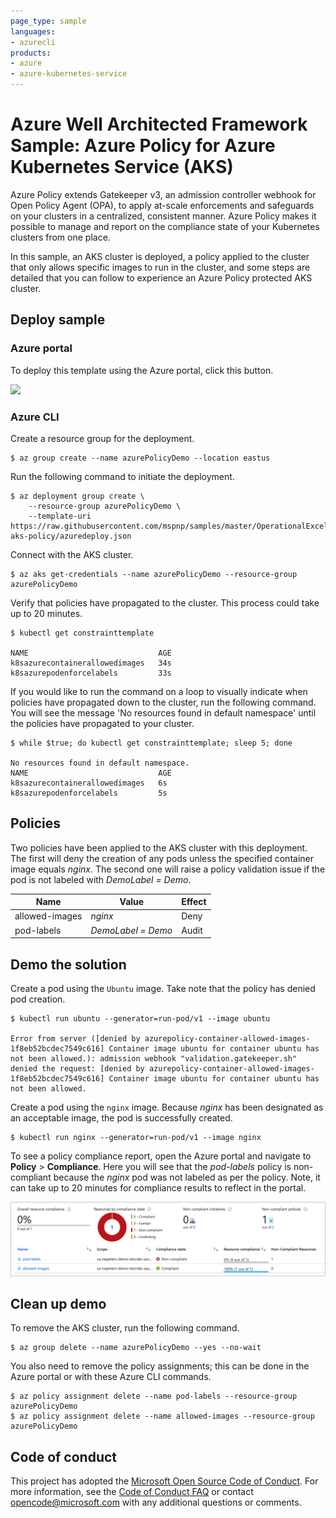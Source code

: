 ```yaml
--- 
page_type: sample
languages:
- azurecli
products:
- azure
- azure-kubernetes-service
---
```


# Azure Well Architected Framework Sample: Azure Policy for Azure Kubernetes Service (AKS)

Azure Policy extends Gatekeeper v3, an admission controller webhook for Open Policy Agent (OPA), to apply at-scale enforcements and safeguards on your clusters in a centralized, consistent manner. Azure Policy makes it possible to manage and report on the compliance state of your Kubernetes clusters from one place.

In this sample, an AKS cluster is deployed, a policy applied to the cluster that only allows specific images to run in the cluster, and some steps are detailed that you can follow to experience an Azure Policy protected AKS cluster.

## Deploy sample

### Azure portal

To deploy this template using the Azure portal, click this button.

<a href="https://portal.azure.com/#create/Microsoft.Template/uri/https%3A%2F%2Fraw.githubusercontent.com%2Fmspnp%2Fsamples%2Fmaster%2FOperationalExcellence%2Fazure-aks-policy%2Fazuredeploy.json" target="_blank">
    <img src="http://azuredeploy.net/deploybutton.png"/>
</a>  

### Azure CLI

Create a resource group for the deployment.

```azurecli
$ az group create --name azurePolicyDemo --location eastus
```

Run the following command to initiate the deployment.

```azurecli
$ az deployment group create \
    --resource-group azurePolicyDemo \
    --template-uri https://raw.githubusercontent.com/mspnp/samples/master/OperationalExcellence/azure-aks-policy/azuredeploy.json
```

Connect with the AKS cluster.

```azurecli
$ az aks get-credentials --name azurePolicyDemo --resource-group azurePolicyDemo
```

Verify that policies have propagated to the cluster. This process could take up to 20 minutes.

```azurecli
$ kubectl get constrainttemplate

NAME                             AGE
k8sazurecontainerallowedimages   34s
k8sazurepodenforcelabels         33s
```

If you would like to run the command on a loop to visually indicate when policies have propagated down to the cluster, run the following command. You will see the message 'No resources found in default namespace' until the policies have propagated to your cluster.

```azurecli
$ while $true; do kubectl get constrainttemplate; sleep 5; done

No resources found in default namespace.
NAME                             AGE
k8sazurecontainerallowedimages   6s
k8sazurepodenforcelabels         5s
```

## Policies

Two policies have been applied to the AKS cluster with this deployment. The first will deny the creation of any pods unless the specified container image equals _nginx_. The second one will raise a policy validation issue if the pod is not labeled with _DemoLabel = Demo_.

| Name | Value | Effect | 
|---|---|---|
| allowed-images| _nginx_ | Deny |
| pod-labels | _DemoLabel = Demo_ | Audit |

## Demo the solution

Create a pod using the `Ubuntu` image. Take note that the policy has denied pod creation.

```azurecli
$ kubectl run ubuntu --generator=run-pod/v1 --image ubuntu

Error from server ([denied by azurepolicy-container-allowed-images-1f8eb52bcdec7549c616] Container image ubuntu for container ubuntu has not been allowed.): admission webhook "validation.gatekeeper.sh" denied the request: [denied by azurepolicy-container-allowed-images-1f8eb52bcdec7549c616] Container image ubuntu for container ubuntu has not been allowed.
```

Create a pod using the `nginx` image. Because _nginx_ has been designated as an acceptable image, the pod is successfully created.

```azurecli
$ kubectl run nginx --generator=run-pod/v1 --image nginx
```

To see a policy compliance report, open the Azure portal and navigate to **Policy** > **Compliance**. Here you will see that the _pod-labels_ policy is non-compliant because the _nginx_ pod was not labeled as per the policy. Note, it can take up to 20 minutes for compliance results to reflect in the portal.

![](./images/compliance.png)

## Clean up demo

To remove the AKS cluster, run the following command.

```azurecli
$ az group delete --name azurePolicyDemo --yes --no-wait
```

You also need to remove the policy assignments; this can be done in the Azure portal or with these Azure CLI commands.

```azurecli
$ az policy assignment delete --name pod-labels --resource-group azurePolicyDemo
$ az policy assignment delete --name allowed-images --resource-group azurePolicyDemo
```

## Code of conduct

This project has adopted the [Microsoft Open Source Code of Conduct](https://opensource.microsoft.com/codeofconduct/). For more information, see the [Code of Conduct FAQ](https://opensource.microsoft.com/codeofconduct/faq/) or contact [opencode@microsoft.com](mailto:opencode@microsoft.com) with any additional questions or comments.
